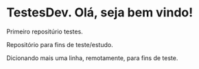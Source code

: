 # TestesDev. Olá, seja bem vindo!

 Primeiro repositúrio testes. 

Repositório para fins de teste/estudo.

Dicionando mais uma linha, remotamente, para fins de teste.
